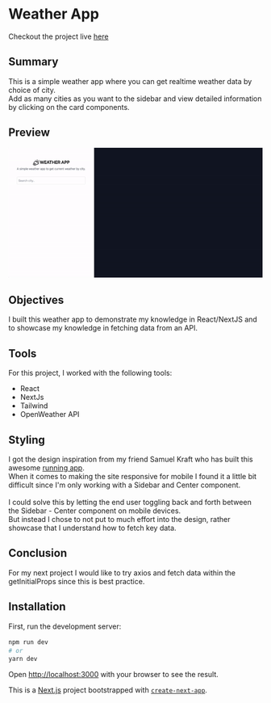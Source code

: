 # Weather App

Checkout the project live <a href="https://weatherapp-next.vercel.app/" target="_blank">here<a/>

## Summary
This is a simple weather app where you can get realtime weather data by choice of city. <br>
Add as many cities as you want to the sidebar and view detailed information by clicking on the card components.

## Preview
![](weather.gif)

## Objectives
I built this weather app to demonstrate my knowledge in React/NextJS and to showcase my knowledge in fetching data from an API. <br>


## Tools
For this project, I worked with the following tools:<br>
<ul>
  <li>React</li>
    <li>NextJs</li>
    <li>Tailwind</li>
    <li>OpenWeather API</li>
  </ul>


## Styling
I got the design inspiration from my friend Samuel Kraft who has built this awesome <a href="https://routes.samuelkraft.com/">running app</a>.<br>
When it comes to making the site responsive for mobile I found it a little bit difficult since I'm only working with a Sidebar and Center component.<br><br>
I could solve this by letting the end user toggling back and forth between the Sidebar - Center component on mobile devices.<br> 
But instead I chose to not put to much effort into the design, rather showcase that I understand how to fetch key data.


## Conclusion
For my next project I would like to try axios and fetch data within the getInitialProps since this is best practice.<br>

## Installation

First, run the development server:

```bash
npm run dev
# or
yarn dev
```

Open [http://localhost:3000](http://localhost:3000) with your browser to see the result.

This is a [Next.js](https://nextjs.org/) project bootstrapped with [`create-next-app`](https://github.com/vercel/next.js/tree/canary/packages/create-next-app).
